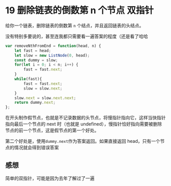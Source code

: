 # 19 删除链表的倒数第 n 个节点 双指针

 给你一个链表，删除链表的倒数第 `n` 个结点，并且返回链表的头结点。 

没有特别多要说的，甚至连我都只需要看一遍答案的程度（还是看了哈哈

```javascript
var removeNthFromEnd = function(head, n) {
    let fast = head;
    let slow = new ListNode(0, head);
    const dummy = slow;
    for(let i = 0; i < n; i++) {
        fast = fast.next;
    }
    while(fast){
        fast = fast.next;
        slow = slow.next;
    }
    slow.next = slow.next.next;
    return dummy.next;
};
```

在开头制作假节点，也就是不记录数据的头节点，将慢指针指向它，这样当快指针指向最后一个节点的 next 时（也就是 undefined），慢指针恰好指向需要被删除节点的前一个节点，这是假节点的第一个好处。

第二个好处是，使用`dummy.next`作为答案返回。如果直接返回 head，只有一个节点的情况就会得到错误答案

## 感想

简单的双指针，可能是因为去年了解过了一遍